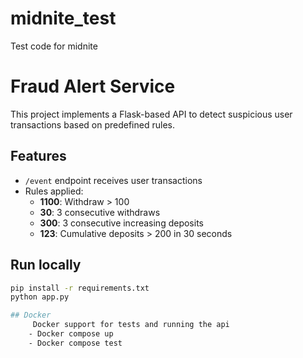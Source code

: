 # midnite_test
Test code for midnite
# Fraud Alert Service

This project implements a Flask-based API to detect suspicious user transactions based on predefined rules.

## Features
- `/event` endpoint receives user transactions
- Rules applied:
  - **1100**: Withdraw > 100
  - **30**: 3 consecutive withdraws
  - **300**: 3 consecutive increasing deposits
  - **123**: Cumulative deposits > 200 in 30 seconds

## Run locally
```bash
pip install -r requirements.txt
python app.py

## Docker
     Docker support for tests and running the api
    - Docker compose up 
    - Docker compose test